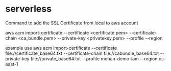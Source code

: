 # serverless



Command to add the SSL Certificate from local to aws account

aws acm import-certificate --certificate <certificate.pem> --certificate-chain <ca_bundle.pem> --private-key <privatekey.pem> --profile --region

example use aws acm import-certificate --certificate file://certificate_base64.txt --certificate-chain file://cabundle_base64.txt --private-key file://private_base64.txt --profile mohan-demo-iam --region us-east-1